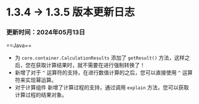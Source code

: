 # 1.3.4 -> 1.3.5 版本更新日志

### 更新时间：2024年05月13日

==Java==

- 为 `core.container.CalculationResults` 添加了 `getResult()` 方法，这样之后，您在获取计算结果时，就不需要在进行强制转换了！
- 新增了对于 `^` 运算符的支持，在进行数值计算的之后，您可以直接使用 `^` 运算符来实现幂运算。
- 对于计算组件 新增了计算过程的支持，通过调用 `explain` 方法，您可以获取计算过程的结果对象。